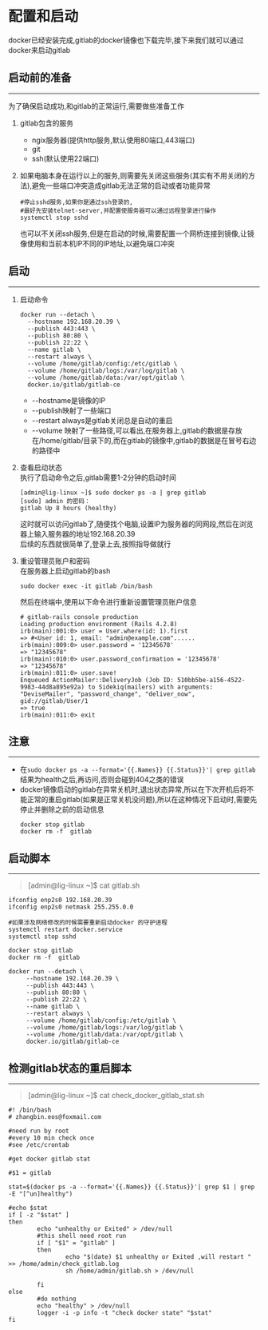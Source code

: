 # 配置和启动

docker已经安装完成,gitlab的docker镜像也下载完毕,接下来我们就可以通过docker来启动gitlab

## 启动前的准备

---

为了确保启动成功,和gitlab的正常运行,需要做些准备工作

1. gitlab包含的服务

   * ngix服务器\(提供http服务,默认使用80端口,443端口\)
   * git
   * ssh\(默认使用22端口\)

2. 如果电脑本身在运行以上的服务,则需要先关闭这些服务\(其实有不用关闭的方法\),避免一些端口冲突造成gitlab无法正常的启动或者功能异常

   ```
   #停止sshd服务,如果你是通过ssh登录的,
   #最好先安装telnet-server,并配置使服务器可以通过远程登录进行操作
   systemctl stop sshd
   ```

   也可以不关闭ssh服务,但是在启动的时候,需要配置一个网桥连接到镜像,让镜像使用和当前本机IP不同的IP地址,以避免端口冲突

## 启动

---

1. 启动命令

   ```
   docker run --detach \
     --hostname 192.168.20.39 \
     --publish 443:443 \
     --publish 80:80 \
     --publish 22:22 \
     --name gitlab \
     --restart always \
     --volume /home/gitlab/config:/etc/gitlab \
     --volume /home/gitlab/logs:/var/log/gitlab \
     --volume /home/gitlab/data:/var/opt/gitlab \
     docker.io/gitlab/gitlab-ce
   ```

   * --hostname是镜像的IP
   * --publish映射了一些端口
   * --restart always是gitlab关闭总是自动的重启
   * --volume 映射了一些路径,可以看出,在服务器上,gitlab的数据是存放在/home/gitlab/目录下的,而在gitlab的镜像中,gitlab的数据是在冒号右边的路径中

2. 查看启动状态  
   执行了启动命令之后,gitlab需要1-2分钟的启动时间

   ```
   [admin@lig-linux ~]$ sudo docker ps -a | grep gitlab
   [sudo] admin 的密码：
   gitlab Up 8 hours (healthy)
   ```

   这时就可以访问gitlab了,随便找个电脑,设置IP为服务器的同网段,然后在浏览器上输入服务器的地址192.168.20.39  
   后续的东西就很简单了,登录上去,按照指导做就行

3. 重设管理员账户和密码  
   在服务器上启动gitlab的bash

   ```
   sudo docker exec -it gitlab /bin/bash
   ```

   然后在终端中,使用以下命令进行重新设置管理员账户信息

   ```
   # gitlab-rails console production
   Loading production environment (Rails 4.2.8)
   irb(main):001:0> user = User.where(id: 1).first
   => #<User id: 1, email: "admin@example.com"......
   irb(main):009:0> user.password = '12345678'
   => "12345678"
   irb(main):010:0> user.password_confirmation = '12345678'
   => "12345678"
   irb(main):011:0> user.save!
   Enqueued ActionMailer::DeliveryJob (Job ID: 510bb5be-a156-4522-9983-44d8a895e92a) to Sidekiq(mailers) with arguments: "DeviseMailer", "password_change", "deliver_now", gid://gitlab/User/1
   => true
   irb(main):011:0> exit
   ```

## 注意

---

* 在`sudo docker ps -a --format='{{.Names}} {{.Status}}'| grep gitlab`结果为health之后,再访问,否则会碰到404之类的错误
* docker镜像启动的gitlab在异常关机时,退出状态异常,所以在下次开机后将不能正常的重启gitlab\(如果是正常关机没问题\),所以在这种情况下启动时,需要先停止并删除之前的启动信息
  ```
  docker stop gitlab
  docker rm -f  gitlab
  ```

## 启动脚本

---

> \[admin@lig-linux ~\]$ cat gitlab.sh

```
ifconfig enp2s0 192.168.20.39
ifconfig enp2s0 netmask 255.255.0.0

#如果涉及网络修改的时候需要重新启动docker 的守护进程
systemctl restart docker.service 
systemctl stop sshd 

docker stop gitlab
docker rm -f  gitlab

docker run --detach \
     --hostname 192.168.20.39 \
     --publish 443:443 \
     --publish 80:80 \
     --publish 22:22 \
     --name gitlab \
     --restart always \
     --volume /home/gitlab/config:/etc/gitlab \
     --volume /home/gitlab/logs:/var/log/gitlab \
     --volume /home/gitlab/data:/var/opt/gitlab \
     docker.io/gitlab/gitlab-ce
```

## 检测gitlab状态的重启脚本

---

> \[admin@lig-linux ~\]$ cat check\_docker\_gitlab\_stat.sh

```
#! /bin/bash
# zhangbin.eos@foxmail.com

#need run by root
#every 10 min check once
#see /etc/crontab 

#get docker gitlab stat

#$1 = gitlab

stat=$(docker ps -a --format='{{.Names}} {{.Status}}'| grep $1 | grep -E "[^un]healthy")

#echo $stat
if [ -z "$stat" ] 
then
        echo "unhealthy or Exited" > /dev/null
        #this shell need root run 
        if [ "$1" = "gitlab" ]
        then
                echo "$(date) $1 unhealthy or Exited ,will restart " >> /home/admin/check_gitlab.log
                sh /home/admin/gitlab.sh > /dev/null

        fi
else 
        #do nothing
        echo "healthy" > /dev/null
        logger -i -p info -t "check docker state" "$stat"
fi
```



